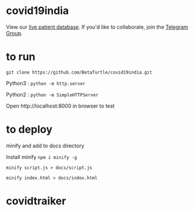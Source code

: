 # covid19india

View our [live patient database].  If you'd like to collaborate, join the [Telegram Group].

[live patient database]: https://docs.google.com/spreadsheets/d/1nzXUdaIWC84QipdVGUKTiCSc5xntBbpMpzLm6Si33zk
[Telegram Group]: https://t.me/covid19indiaops

# to run

`git clone https://github.com/BetaTurtle/covid19india.git`

Python3 : `python -m http.server`

Python2 : `python -m SimpleHTTPServer`

Open http://localhost:8000 in browser to test



# to deploy

minify and add to docs directory

Install minify
`npm i minify -g`

`minify script.js > docs/script.js`

`minify index.html > docs/index.html`
# covidtraiker
